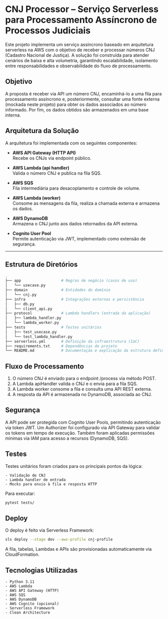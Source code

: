 # CNJ Processor – Serviço Serverless para Processamento Assíncrono de Processos Judiciais

Este projeto implementa um serviço assíncrono baseado em arquitetura serverless na AWS com o objetivo de receber e processar números CNJ (Cadastro Nacional de Justiça). A solução foi construída para atender cenários de baixa e alta volumetria, garantindo escalabilidade, isolamento entre responsabilidades e observabilidade do fluxo de processamento.

## Objetivo

A proposta é receber via API um número CNJ, encaminhá-lo a uma fila para processamento assíncrono e, posteriormente, consultar uma fonte externa (mockada neste projeto) para obter os dados associados ao número informado. Por fim, os dados obtidos são armazenados em uma base interna.


## Arquitetura da Solução

A arquitetura foi implementada com os seguintes componentes:

- **AWS API Gateway (HTTP API)**  
  Recebe os CNJs via endpoint público.

- **AWS Lambda (api handler)**  
  Valida o número CNJ e publica na fila SQS.

- **AWS SQS**  
  Fila intermediária para desacoplamento e controle de volume.

- **AWS Lambda (worker)**  
  Consome as mensagens da fila, realiza a chamada externa e armazena os dados.

- **AWS DynamoDB**  
  Armazena o CNJ junto aos dados retornados da API externa.

- **Cognito User Pool**  
  Permite autenticação via JWT, implementado como extensão de segurança.

---

## Estrutura de Diretórios

```bash
.
├── app                  # Regras de negócio (casos de uso)
│   └── usecase.py
├── domain               # Entidades do domínio
│   └── cnj.py
├── infra                # Integrações externas e persistência
│   ├── db.py
│   └── client_api.py
├── protocol             # Lambda handlers (entrada da aplicação)
│   ├── lambda_handler.py
│   └── lambda_worker.py
├── tests                # Testes unitários
│   ├── test_usecase.py
│   └── test_lambda_handler.py
├── serverless.yml       # Definição da infraestrutura (IaC)
├── requirements.txt     # Dependências do projeto
└── README.md            # Documentação e explicação da estrutura definida

```


## Fluxo de Processamento

1. O número CNJ é enviado para o endpoint /process via método POST.
2. A Lambda apiHandler valida o CNJ e o envia para a fila SQS.
3. A Lambda worker consome a fila e consulta uma API REST externa.
4. A resposta da API é armazenada no DynamoDB, associada ao CNJ.


## Segurança

A API pode ser protegida com Cognito User Pools, permitindo autenticação via token JWT. Um Authorizer foi configurado via API Gateway para validar os tokens em tempo de execução. Também foram aplicadas permissões mínimas via IAM para acesso a recursos (DynamoDB, SQS).


## Testes

Testes unitários foram criados para os principais pontos da lógica:

    - Validação de CNJ
    - Lambda handler de entrada
    - Mocks para envio à fila e resposta HTTP

Para executar:

``` bash
pytest tests/
```


## Deploy

O deploy é feito via Serverless Framework:

``` bash
sls deploy --stage dev --aws-profile cnj-profile
```

A fila, tabelas, Lambdas e APIs são provisionadas automaticamente via CloudFormation.

## Tecnologias Utilizadas

    - Python 3.11
    - AWS Lambda
    - AWS API Gateway (HTTP)
    - AWS SQS
    - AWS DynamoDB
    - AWS Cognito (opcional)
    - Serverless Framework
    - Clean Architecture
